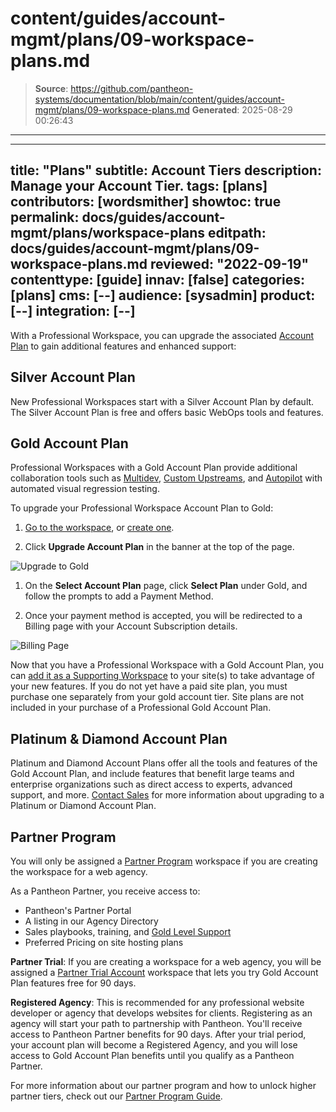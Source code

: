 # content/guides/account-mgmt/plans/09-workspace-plans.md

> **Source**: https://github.com/pantheon-systems/documentation/blob/main/content/guides/account-mgmt/plans/09-workspace-plans.md
> **Generated**: 2025-08-29 00:26:43

---

---
title: "Plans"
subtitle: Account Tiers
description: Manage your Account Tier.
tags: [plans]
contributors: [wordsmither]
showtoc: true
permalink: docs/guides/account-mgmt/plans/workspace-plans
editpath: docs/guides/account-mgmt/plans/09-workspace-plans.md
reviewed: "2022-09-19"
contenttype: [guide]
innav: [false]
categories: [plans]
cms: [--]
audience: [sysadmin]
product: [--]
integration: [--]
---

With a Professional Workspace, you can upgrade the associated [Account Plan](https://pantheon.io/plans/pricing) to gain additional features and enhanced support:

## Silver Account Plan

New Professional Workspaces start with a Silver Account Plan by default. The Silver Account Plan is free and offers basic WebOps tools and features. 

## Gold Account Plan 

Professional Workspaces with a Gold Account Plan provide additional collaboration tools such as [Multidev](/guides/multidev), [Custom Upstreams](/guides/custom-upstream), and [Autopilot](/guides/autopilot) with automated visual regression testing. 

To upgrade your Professional Workspace Account Plan to Gold:

1. [Go to the workspace](/guides/account-mgmt/workspace-sites-teams/workspaces#switch-between-workspaces), or [create one](/guides/account-mgmt/workspace-sites-teams/workspaces#create-a-professional-workspace).

1. Click **Upgrade Account Plan** in the banner at the top of the page.

  ![Upgrade to Gold](../../../../images/guides/account-mgmt/upgrade-workspace.png)

1. On the **Select Account Plan** page, click **Select Plan** under Gold, and follow the prompts to add a Payment Method.

1. Once your payment method is accepted, you will be redirected to a Billing page with your Account Subscription details.

  ![Billing Page](../../../../images/guides/account-mgmt/billing-page.png)

<Alert title="Note"  type="info" >

Now that you have a Professional Workspace with a Gold Account Plan, you can [add it as a Supporting Workspace](/guides/account-mgmt/workspace-sites-teams/teams#add-a-supporting-organization-to-site) to your site(s) to take advantage of your new features. If you do not yet have a paid site plan, you must purchase one separately from your gold account tier. Site plans are not included in your purchase of a Professional Gold Account Plan.

</Alert>

## Platinum & Diamond Account Plan

Platinum and Diamond Account Plans offer all the tools and features of the Gold Account Plan, and include features that benefit large teams and enterprise organizations such as direct access to experts, advanced support, and more. [Contact Sales](https://pantheon.io/contact-sales) for more information about upgrading to a Platinum or Diamond Account Plan.

## Partner Program

You will only be assigned a [Partner Program](https://pantheon.io/plans/partner-program) workspace if you are creating the workspace for a web agency. 

As a Pantheon Partner, you receive access to:

- Pantheon's Partner Portal
- A listing in our Agency Directory
- Sales playbooks, training, and [Gold Level Support](/guides/support/#support-features-and-response-times)
- Preferred Pricing on site hosting plans

**Partner Trial**: If you are creating a workspace for a web agency, you will be assigned a [Partner Trial Account](https://pantheon.io/partners/find-pantheon-partner) workspace that lets you try Gold Account Plan features free for 90 days.

**Registered Agency**: This is recommended for any professional website developer or agency that develops websites for clients. Registering as an agency will start your path to partnership with Pantheon. You'll receive access to Pantheon Partner benefits for 90 days. After your trial period, your account plan will become a Registered Agency, and you will lose access to Gold Account Plan benefits until you qualify as a Pantheon Partner.

For more information about our partner program and how to unlock higher partner tiers, check out our [Partner Program Guide](https://pantheon.io/resources/pantheon-partner-program-guide).



